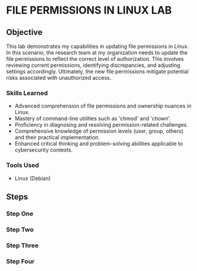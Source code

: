 # FILE PERMISSIONS IN LINUX LAB

## Objective

This lab demonstrates my capabilities in updating file permissions in Linux. In this scenario, the research team at my organization needs to update the file permissions to reflect the correct level of authorization. This involves reviewing current permissions, identifying discrepancies, and adjusting settings accordingly. Ultimately, the new file permissions mitigate potential risks associated with unauthorized access.

### Skills Learned

- Advanced comprehension of file permissions and ownership nuances in Linux.
- Mastery of command-line utilities such as 'chmod' and 'chown'.
- Proficiency in diagnosing and resolving permission-related challenges.
- Comprehensive knowledge of permission levels (user, group, others) and their practical implementation.
- Enhanced critical thinking and problem-solving abilities applicable to cybersecurity contexts.


### Tools Used

- Linux (Debian)

## Steps

### Step One 


### Step Two


### Step Three


### Step Four







